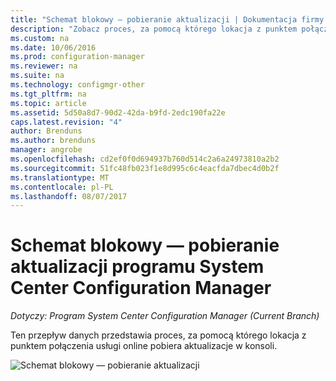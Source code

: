 ```yaml
---
title: "Schemat blokowy — pobieranie aktualizacji | Dokumentacja firmy Microsoft"
description: "Zobacz proces, za pomocą którego lokacja z punktem połączenia usługi online pobiera aktualizacje w konsoli."
ms.custom: na
ms.date: 10/06/2016
ms.prod: configuration-manager
ms.reviewer: na
ms.suite: na
ms.technology: configmgr-other
ms.tgt_pltfrm: na
ms.topic: article
ms.assetid: 5d50a8d7-90d2-42da-b9fd-2edc190fa22e
caps.latest.revision: "4"
author: Brenduns
ms.author: brenduns
manager: angrobe
ms.openlocfilehash: cd2ef0f0d694937b760d514c2a6a24973810a2b2
ms.sourcegitcommit: 51fc48fb023f1e8d995c6c4eacfda7dbec4d0b2f
ms.translationtype: MT
ms.contentlocale: pl-PL
ms.lasthandoff: 08/07/2017
---
```

# <a name="flowchart---download-updates-for-system-center-configuration-manager"></a>Schemat blokowy — pobieranie aktualizacji programu System Center Configuration Manager

*Dotyczy: Program System Center Configuration Manager (Current Branch)*

Ten przepływ danych przedstawia proces, za pomocą którego lokacja z punktem połączenia usługi online pobiera aktualizacje w konsoli.  

 ![Schemat blokowy — pobieranie aktualizacji](media/Flowchart---Download-updates.png)  
